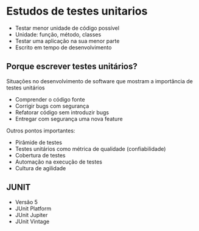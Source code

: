 # Estudos de testes unitarios

- Testar menor unidade de código possível
- Unidade: função, método, classes
- Testar uma aplicação na sua menor parte
- Escrito em tempo de desenvolvimento

## Porque escrever testes unitários?
Situações no desenvolvimento de software que mostram a importância de testes unitários
- Comprender o código fonte
- Corrigir bugs com segurança
- Refatorar código sem introduzir bugs
- Entregar com segurança uma nova feature

Outros pontos importantes:
- Pirâmide de testes
- Testes unitários como métrica de qualidade (confiabilidade)
- Cobertura de testes
- Automação na execução de testes
- Cultura de agilidade

## JUNIT
- Versão 5
- JUnit Platform
- JUnit Jupiter 
- JUnit Vintage

